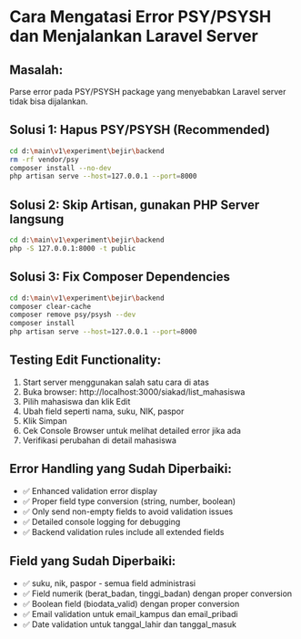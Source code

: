 # Cara Mengatasi Error PSY/PSYSH dan Menjalankan Laravel Server

## Masalah:
Parse error pada PSY/PSYSH package yang menyebabkan Laravel server tidak bisa dijalankan.

## Solusi 1: Hapus PSY/PSYSH (Recommended)
```bash
cd d:\main\v1\experiment\bejir\backend
rm -rf vendor/psy
composer install --no-dev
php artisan serve --host=127.0.0.1 --port=8000
```

## Solusi 2: Skip Artisan, gunakan PHP Server langsung
```bash
cd d:\main\v1\experiment\bejir\backend
php -S 127.0.0.1:8000 -t public
```

## Solusi 3: Fix Composer Dependencies
```bash
cd d:\main\v1\experiment\bejir\backend
composer clear-cache
composer remove psy/psysh --dev
composer install
php artisan serve --host=127.0.0.1 --port=8000
```

## Testing Edit Functionality:
1. Start server menggunakan salah satu cara di atas
2. Buka browser: http://localhost:3000/siakad/list_mahasiswa
3. Pilih mahasiswa dan klik Edit
4. Ubah field seperti nama, suku, NIK, paspor
5. Klik Simpan
6. Cek Console Browser untuk melihat detailed error jika ada
7. Verifikasi perubahan di detail mahasiswa

## Error Handling yang Sudah Diperbaiki:
- ✅ Enhanced validation error display
- ✅ Proper field type conversion (string, number, boolean)
- ✅ Only send non-empty fields to avoid validation issues
- ✅ Detailed console logging for debugging
- ✅ Backend validation rules include all extended fields

## Field yang Sudah Diperbaiki:
- ✅ suku, nik, paspor - semua field administrasi
- ✅ Field numerik (berat_badan, tinggi_badan) dengan proper conversion
- ✅ Boolean field (biodata_valid) dengan proper conversion
- ✅ Email validation untuk email_kampus dan email_pribadi
- ✅ Date validation untuk tanggal_lahir dan tanggal_masuk
